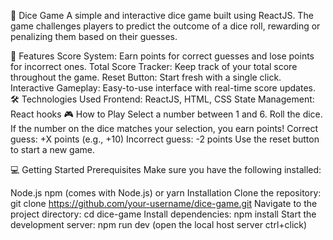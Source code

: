 🎲 Dice Game
A simple and interactive dice game built using ReactJS. The game challenges players to predict the outcome of a dice roll, rewarding or penalizing them based on their guesses.

🚀 Features
Score System: Earn points for correct guesses and lose points for incorrect ones.
Total Score Tracker: Keep track of your total score throughout the game.
Reset Button: Start fresh with a single click.
Interactive Gameplay: Easy-to-use interface with real-time score updates.
🛠️ Technologies Used
Frontend: ReactJS, HTML, CSS
State Management: React hooks
🎮 How to Play
Select a number between 1 and 6.
Roll the dice.
If the number on the dice matches your selection, you earn points!
Correct guess: +X points (e.g., +10)
Incorrect guess: -2 points
Use the reset button to start a new game.


💻 Getting Started
Prerequisites
Make sure you have the following installed:

Node.js
npm (comes with Node.js) or yarn
Installation
Clone the repository: git clone https://github.com/your-username/dice-game.git
Navigate to the project directory: cd dice-game
Install dependencies: npm install
Start the development server: npm run dev (open the local host server ctrl+click)
